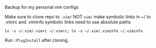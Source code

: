 Backup for my personal vim configs

Make sure to clone repo to `.vim/` NOT `vim/`
make symbolic links in ~/ to .vimrc and .viminfo
symbolic links need to use absolute paths 

`ln -s ~/.vim/.vimrc ~/.vimrc; ln -s ~/.vim/.viminfo ~/.viminfo`

Run `:PlugInstall` after cloning.
